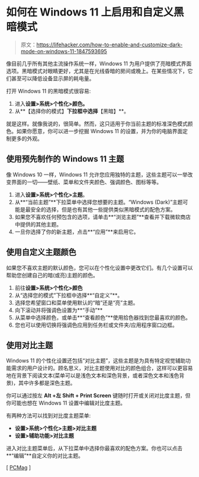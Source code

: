 # 如何在 Windows 11 上启用和自定义黑暗模式

> 原文：<https://lifehacker.com/how-to-enable-and-customize-dark-mode-on-windows-11-1847593695>

像目前几乎所有其他主流操作系统一样，Windows 11 为用户提供了亮暗模式界面选项。黑暗模式对眼睛更好，尤其是在光线昏暗的房间或晚上。在某些情况下，它们甚至可以降低设备显示屏的耗电量。



打开 Windows 11 的黑暗模式很容易:

1.  进入**设置>系统>个性化>颜色。**
2.  从**【选择你的模式】**下拉框中选择**【黑暗】**。

就是这样。就像我说的，很简单。然而，这只适用于你当前主题的标准深色模式颜色。如果你愿意，你可以进一步挖掘 Windows 11 的设置，并为你的电脑界面定制更多的外观。

## 使用预先制作的 Windows 11 主题

像 Windows 10 一样，Windows 11 允许您应用独特的主题，这些主题可以一举改变界面的一切——壁纸、菜单和文件夹颜色、强调颜色、图标等等。

1.  进入**设置>系统>个性化>主题**。
2.  从**“当前主题”**下拉菜单中选择您想要的主题。“Windows (Dark)”主题可能是最安全的选择，但是也有其他一些提供类似黑暗模式的配色方案。
3.  如果您不喜欢任何预包含的选项，请单击**“浏览主题”**查看并下载微软商店中提供的其他主题。
4.  一旦你选择了你的新主题，点击**“应用”**来启用它。

## 使用自定义主题颜色

如果您不喜欢主题的默认颜色，您可以在个性化设置中更改它们。有几个设置可以帮助您创建自己的暗(或亮)主题的颜色。

1.  前往**设置>系统>个性化>颜色**
2.  从“选择您的模式”下拉框中选择**“自定义”**。
3.  选择您希望窗口和菜单使用默认的“暗”还是“亮”主题。
4.  向下滚动并将强调色设置为**“手动”**
5.  从菜单中选择颜色，或单击**“查看颜色”**使用拾色器找到您最喜欢的颜色。
6.  您也可以使用切换将强调色应用到任务栏或文件夹/应用程序窗口边框。

## 使用对比主题

Windows 11 的个性化设置还包括“对比主题”，这些主题是为具有特定视觉辅助功能需求的用户设计的。顾名思义，对比主题使用对比的颜色组合，这样可以更容易地在背景下阅读文本(菜单可以是浅色文本和深色背景，或者深色文本和浅色背景)，其中许多都是深色主题。

你可以通过按左 **Alt +左 Shift + Print Screen** 键随时打开或关闭对比度主题，但你可能也想在 Windows 11 设置中编辑对比度主题。

有两种方法可以找到对比度主题菜单:

*   **设置>系统>个性化>主题>对比主题**
*   **设置>辅助功能>对比主题**

进入对比主题菜单后，从下拉菜单中选择你最喜欢的配色方案。你也可以点击**“编辑”**自定义你的对比主题。

[ [PCMag](https://www.pcmag.com/how-to/how-to-enable-dark-mode-in-windows-11) ]